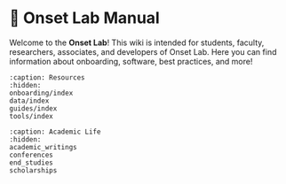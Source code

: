 # 🧠 Onset Lab Manual

Welcome to the **Onset Lab**! This wiki is intended for students, faculty, researchers, associates, and 
developers of Onset Lab. Here you can find information about onboarding, software, best practices, and more!

```{toctree}
:caption: Resources
:hidden:
onboarding/index
data/index
guides/index
tools/index
```

```{toctree}
:caption: Academic Life
:hidden:
academic_writings
conferences
end_studies
scholarships

```